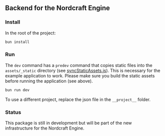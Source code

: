 ## Backend for the Nordcraft Engine

### Install

In the root of the project:

```sh
bun install
```

### Run

The `dev` command has a `predev` command that copies static files into the `assets/_static` directory (see [syncStaticAssets.js](/bin/syncStaticAssets.js)). This is necessary for the example application to work. Please make sure you build the static assets before running the application (see above).

```sh
bun run dev
```

To use a different project, replace the json file in the `__project__` folder.

### Status

This package is still in development but will be part of the new infrastructure for the Nordcraft Engine.
